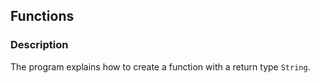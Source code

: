 ## Functions

### Description

The program explains how to create a function with a return type ```String```.
